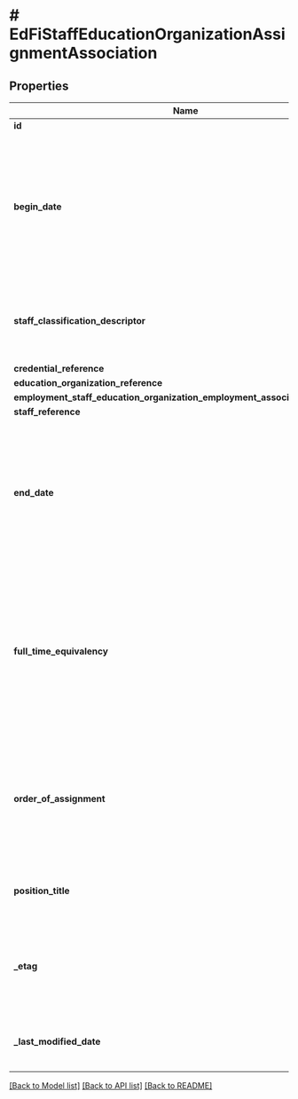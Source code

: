 # # EdFiStaffEducationOrganizationAssignmentAssociation

## Properties

Name | Type | Description | Notes
------------ | ------------- | ------------- | -------------
**id** | **string** |  | [optional]
**begin_date** | **\DateTime** | Month, day, and year of the start or effective date of a staff member&#39;s employment, contract, or relationship with the education organization. |
**staff_classification_descriptor** | **string** | The titles of employment, official status, or rank of education staff. |
**credential_reference** | [**\OpenAPI\Client\Model\EdFiCredentialReference**](EdFiCredentialReference.md) |  | [optional]
**education_organization_reference** | [**\OpenAPI\Client\Model\EdFiEducationOrganizationReference**](EdFiEducationOrganizationReference.md) |  |
**employment_staff_education_organization_employment_association_reference** | [**\OpenAPI\Client\Model\EdFiStaffEducationOrganizationEmploymentAssociationReference**](EdFiStaffEducationOrganizationEmploymentAssociationReference.md) |  | [optional]
**staff_reference** | [**\OpenAPI\Client\Model\EdFiStaffReference**](EdFiStaffReference.md) |  |
**end_date** | **\DateTime** | Month, day, and year of the end or termination date of a staff member&#39;s employment, contract, or relationship with the education organization. | [optional]
**full_time_equivalency** | **double** | The ratio between the hours of work expected in a position and the hours of work normally expected in a full-time position in the same setting. | [optional]
**order_of_assignment** | **int** | Describes whether the assignment is this the staff member&#39;s primary assignment, secondary assignment, etc. | [optional]
**position_title** | **string** | The descriptive name of an individual&#39;s position. | [optional]
**_etag** | **string** | A unique system-generated value that identifies the version of the resource. | [optional]
**_last_modified_date** | **\DateTime** | The date and time the resource was last modified. | [optional]

[[Back to Model list]](../../README.md#models) [[Back to API list]](../../README.md#endpoints) [[Back to README]](../../README.md)
